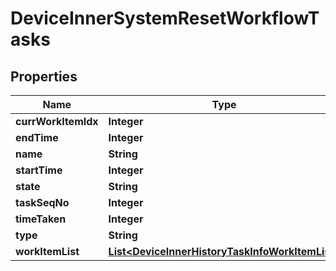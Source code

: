 
# DeviceInnerSystemResetWorkflowTasks

## Properties
Name | Type | Description | Notes
------------ | ------------- | ------------- | -------------
**currWorkItemIdx** | **Integer** |  |  [optional]
**endTime** | **Integer** |  |  [optional]
**name** | **String** |  |  [optional]
**startTime** | **Integer** |  |  [optional]
**state** | **String** |  |  [optional]
**taskSeqNo** | **Integer** |  |  [optional]
**timeTaken** | **Integer** |  |  [optional]
**type** | **String** |  |  [optional]
**workItemList** | [**List&lt;DeviceInnerHistoryTaskInfoWorkItemList&gt;**](DeviceInnerHistoryTaskInfoWorkItemList.md) |  |  [optional]



